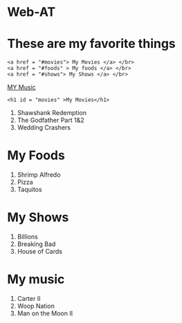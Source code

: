 # Web-AT
<html>  
<body>
 <h1> These are my favorite things </h1> 

    
    <a href = "#movies"> My Movies </a> </br>
    <a href = "#foods" > My foods </a> </br>
    <a href = "#shows"> My Shows </a> </br>
<a href = "#music"> MY Music </a> </br>
    
    
    
    <h1 id = "movies" >My Movies</h1>
<ol>
<li> Shawshank Redemption</li>
<li> The Godfather Part 1&2</li>
<li> Wedding Crashers</li></ol>
    

<h1 id = "foods" > My Foods</h1>
    
<ol> 
<li> Shrimp Alfredo</li>
<li> Pizza </li>
<li> Taquitos</li> </ol>

<h1 id = "shows" > My Shows </h1>

<ol>
<li> Billions </li>
<li> Breaking Bad </li>
    <li> House of Cards </li> </ol>

<h1 id = "music" > My music </h1>

<ol> <li> Carter II</li>
<li> Woop Nation</li>
    <li> Man on the Moon II </li> </ol>
</body>    
</html>

    
